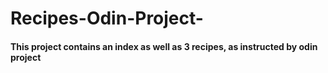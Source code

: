 # Recipes-Odin-Project-
#### This project contains an index as well as 3 recipes, as instructed by odin project
